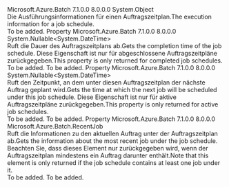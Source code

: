 <Type Name="JobScheduleExecutionInformation" FullName="Microsoft.Azure.Batch.JobScheduleExecutionInformation">
  <TypeSignature Language="C#" Value="public class JobScheduleExecutionInformation" />
  <TypeSignature Language="ILAsm" Value=".class public auto ansi beforefieldinit JobScheduleExecutionInformation extends System.Object" />
  <TypeSignature Language="DocId" Value="T:Microsoft.Azure.Batch.JobScheduleExecutionInformation" />
  <TypeSignature Language="VB.NET" Value="Public Class JobScheduleExecutionInformation" />
  <TypeSignature Language="F#" Value="type JobScheduleExecutionInformation = class&#xA;    interface IPropertyMetadata&#xA;    interface IModifiable&#xA;    interface IReadOnly" />
  <AssemblyInfo>
    <AssemblyName>Microsoft.Azure.Batch</AssemblyName>
    <AssemblyVersion>7.1.0.0</AssemblyVersion>
    <AssemblyVersion>8.0.0.0</AssemblyVersion>
  </AssemblyInfo>
  <Base>
    <BaseTypeName>System.Object</BaseTypeName>
  </Base>
  <Interfaces />
  <Docs>
    <summary>
            <span data-ttu-id="d8987-101">Die Ausführungsinformationen für einen Auftragszeitplan.</span><span class="sxs-lookup"><span data-stu-id="d8987-101">The execution information for a job schedule.</span></span>
            </summary>
    <remarks>To be added.</remarks>
  </Docs>
  <Members>
    <Member MemberName="EndTime">
      <MemberSignature Language="C#" Value="public Nullable&lt;DateTime&gt; EndTime { get; }" />
      <MemberSignature Language="ILAsm" Value=".property instance valuetype System.Nullable`1&lt;valuetype System.DateTime&gt; EndTime" />
      <MemberSignature Language="DocId" Value="P:Microsoft.Azure.Batch.JobScheduleExecutionInformation.EndTime" />
      <MemberSignature Language="VB.NET" Value="Public ReadOnly Property EndTime As Nullable(Of DateTime)" />
      <MemberSignature Language="F#" Value="member this.EndTime : Nullable&lt;DateTime&gt;" Usage="Microsoft.Azure.Batch.JobScheduleExecutionInformation.EndTime" />
      <MemberType>Property</MemberType>
      <AssemblyInfo>
        <AssemblyName>Microsoft.Azure.Batch</AssemblyName>
        <AssemblyVersion>7.1.0.0</AssemblyVersion>
        <AssemblyVersion>8.0.0.0</AssemblyVersion>
      </AssemblyInfo>
      <ReturnValue>
        <ReturnType>System.Nullable&lt;System.DateTime&gt;</ReturnType>
      </ReturnValue>
      <Docs>
        <summary>
            <span data-ttu-id="d8987-102">Ruft die Dauer des Auftragszeitplans ab.</span><span class="sxs-lookup"><span data-stu-id="d8987-102">Gets the completion time of the job schedule.</span></span> <span data-ttu-id="d8987-103">Diese Eigenschaft ist nur für abgeschlossene Auftragszeitpläne zurückgegeben.</span><span class="sxs-lookup"><span data-stu-id="d8987-103">This property is only returned for completed job schedules.</span></span>
            </summary>
        <value>To be added.</value>
        <remarks>To be added.</remarks>
      </Docs>
    </Member>
    <Member MemberName="NextRunTime">
      <MemberSignature Language="C#" Value="public Nullable&lt;DateTime&gt; NextRunTime { get; }" />
      <MemberSignature Language="ILAsm" Value=".property instance valuetype System.Nullable`1&lt;valuetype System.DateTime&gt; NextRunTime" />
      <MemberSignature Language="DocId" Value="P:Microsoft.Azure.Batch.JobScheduleExecutionInformation.NextRunTime" />
      <MemberSignature Language="VB.NET" Value="Public ReadOnly Property NextRunTime As Nullable(Of DateTime)" />
      <MemberSignature Language="F#" Value="member this.NextRunTime : Nullable&lt;DateTime&gt;" Usage="Microsoft.Azure.Batch.JobScheduleExecutionInformation.NextRunTime" />
      <MemberType>Property</MemberType>
      <AssemblyInfo>
        <AssemblyName>Microsoft.Azure.Batch</AssemblyName>
        <AssemblyVersion>7.1.0.0</AssemblyVersion>
        <AssemblyVersion>8.0.0.0</AssemblyVersion>
      </AssemblyInfo>
      <ReturnValue>
        <ReturnType>System.Nullable&lt;System.DateTime&gt;</ReturnType>
      </ReturnValue>
      <Docs>
        <summary>
            <span data-ttu-id="d8987-104">Ruft den Zeitpunkt, an dem unter diesen Auftragszeitplan der nächste Auftrag geplant wird.</span><span class="sxs-lookup"><span data-stu-id="d8987-104">Gets the time at which the next job will be scheduled under this job schedule.</span></span> <span data-ttu-id="d8987-105">Diese Eigenschaft ist nur für aktive Auftragszeitpläne zurückgegeben.</span><span class="sxs-lookup"><span data-stu-id="d8987-105">This property is only returned for active job schedules.</span></span>
            </summary>
        <value>To be added.</value>
        <remarks>To be added.</remarks>
      </Docs>
    </Member>
    <Member MemberName="RecentJob">
      <MemberSignature Language="C#" Value="public Microsoft.Azure.Batch.RecentJob RecentJob { get; }" />
      <MemberSignature Language="ILAsm" Value=".property instance class Microsoft.Azure.Batch.RecentJob RecentJob" />
      <MemberSignature Language="DocId" Value="P:Microsoft.Azure.Batch.JobScheduleExecutionInformation.RecentJob" />
      <MemberSignature Language="VB.NET" Value="Public ReadOnly Property RecentJob As RecentJob" />
      <MemberSignature Language="F#" Value="member this.RecentJob : Microsoft.Azure.Batch.RecentJob" Usage="Microsoft.Azure.Batch.JobScheduleExecutionInformation.RecentJob" />
      <MemberType>Property</MemberType>
      <AssemblyInfo>
        <AssemblyName>Microsoft.Azure.Batch</AssemblyName>
        <AssemblyVersion>7.1.0.0</AssemblyVersion>
        <AssemblyVersion>8.0.0.0</AssemblyVersion>
      </AssemblyInfo>
      <ReturnValue>
        <ReturnType>Microsoft.Azure.Batch.RecentJob</ReturnType>
      </ReturnValue>
      <Docs>
        <summary>
            <span data-ttu-id="d8987-106">Ruft die Informationen zu den aktuellen Auftrag unter der Auftragszeitplan ab.</span><span class="sxs-lookup"><span data-stu-id="d8987-106">Gets the information about the most recent job under the job schedule.</span></span> <span data-ttu-id="d8987-107">Beachten Sie, dass dieses Element nur zurückgegeben wird, wenn der Auftragszeitplan mindestens ein Auftrag darunter enthält.</span><span class="sxs-lookup"><span data-stu-id="d8987-107">Note that this element is only returned if the job schedule contains at least one job under it.</span></span>
            </summary>
        <value>To be added.</value>
        <remarks>To be added.</remarks>
      </Docs>
    </Member>
  </Members>
</Type>